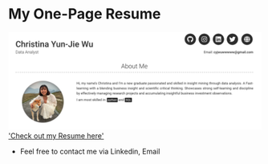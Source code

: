 # My One-Page Resume
![](images/web_screenshot.png)
['Check out my Resume here'](https://yunjiewuw.github.io/)

- Feel free to contact me via Linkedin, Email
